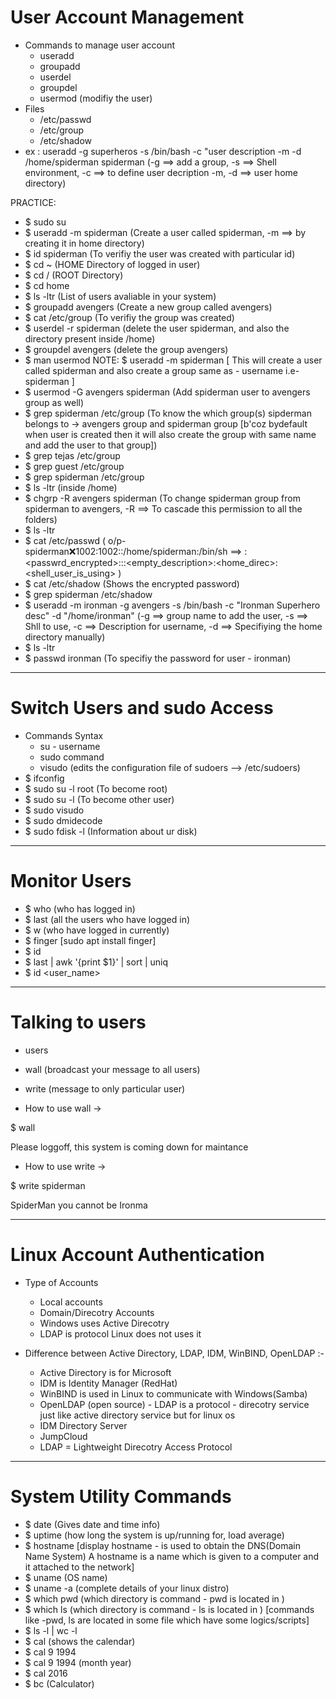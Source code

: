 # User Account Management

- Commands to manage user account
  - useradd
  - groupadd
  - userdel
  - groupdel
  - usermod (modifiy the user)
- Files
  - /etc/passwd
  - /etc/group
  - /etc/shadow
- ex : useradd -g superheros -s /bin/bash -c "user description -m -d /home/spiderman spiderman
  (-g ==> add a group, -s ==> Shell environment, -c ==> to define user decription -m, -d ==> user home directory)

PRACTICE:

- \$ sudo su
- \$ useradd -m spiderman (Create a user called spiderman, -m ==> by creating it in home directory)
- \$ id spiderman (To verifiy the user was created with particular id)
- \$ cd ~ (HOME Directory of logged in user)
- \$ cd / (ROOT Directory)
- \$ cd home
- \$ ls -ltr (List of users avaliable in your system)
- \$ groupadd avengers (Create a new group called avengers)
- \$ cat /etc/group (To verifiy the group was created)
- \$ userdel -r spiderman (delete the user spiderman, and also the directory present inside /home)
- \$ groupdel avengers (delete the group avengers)
- \$ man usermod
  NOTE: \$ useradd -m spiderman [ This will create a user called spiderman and also create a group same as - username i.e- spiderman ]
- \$ usermod -G avengers spiderman (Add spiderman user to avengers group as well)
- \$ grep spiderman /etc/group (To know the which group(s) sipderman belongs to -> avengers group and spiderman group [b'coz bydefault when user is created then it will also create the group with same name and add the user to that group])
- \$ grep tejas /etc/group
- \$ grep guest /etc/group
- \$ grep spiderman /etc/group
- \$ ls -ltr (inside /home)
- \$ chgrp -R avengers spiderman (To change spiderman group from spiderman to avengers, -R ==> To cascade this permission to all the folders)
- \$ ls -ltr
- \$ cat /etc/passwd ( o/p- spiderman:x:1002:1002::/home/spiderman:/bin/sh ==> <username>:<passwrd_encrypted>:<userid>:<groupid>:<empty_description>:<home_direc>:<shell_user_is_using> )
- \$ cat /etc/shadow (Shows the encrypted password)
- \$ grep spiderman /etc/shadow
- \$ useradd -m ironman -g avengers -s /bin/bash -c "Ironman Superhero desc" -d "/home/ironman"
  (-g ==> group name to add the user, -s ==> Shll to use, -c ==> Description for username, -d ==> Specifiying the home directory manually)
- \$ ls -ltr
- \$ passwd ironman (To specifiy the password for user - ironman)

---

# Switch Users and sudo Access

- Commands Syntax
  - su - username
  - sudo command
  - visudo (edits the configuration file of sudoers --> /etc/sudoers)
- \$ ifconfig
- \$ sudo su -l root (To become root)
- \$ sudo su -l <username> (To become other user)
- \$ sudo visudo
- \$ sudo dmidecode
- \$ sudo fdisk -l (Information about ur disk)

---

# Monitor Users

- \$ who (who has logged in)
- \$ last (all the users who have logged in)
- \$ w (who have logged in currently)
- \$ finger [sudo apt install finger]
- \$ id
- $ last | awk '{print \$1}' | sort | uniq
- \$ id <user_name>

---

# Talking to users

- users
- wall (broadcast your message to all users)
- write (message to only particular user)

- How to use wall ->

\$ wall

Please loggoff, this system is coming down for maintance

- How to use write ->

\$ write spiderman

SpiderMan you cannot be Ironma

---

# Linux Account Authentication

- Type of Accounts

  - Local accounts
  - Domain/Direcotry Accounts
  - Windows uses Active Direcotry
  - LDAP is protocol Linux does not uses it

- Difference between Active Directory, LDAP, IDM, WinBIND, OpenLDAP :-
  - Active Directory is for Microsoft
  - IDM is Identity Manager (RedHat)
  - WinBIND is used in Linux to communicate with Windows(Samba)
  - OpenLDAP (open source) - LDAP is a protocol - direcotry service just like active directory service but for linux os
  - IDM Directory Server
  - JumpCloud
  - LDAP = Lightweight Direcotry Access Protocol

---

# System Utility Commands

- \$ date (Gives date and time info)
- \$ uptime (how long the system is up/running for, load average)
- \$ hostname [display hostname - is used to obtain the DNS(Domain Name System) A hostname is a name which is given to a computer and it attached to the network]
- \$ uname (OS name)
- \$ uname -a (complete details of your linux distro)
- \$ which pwd (which directory is command - pwd is located in )
- \$ which ls (which directory is command - ls is located in ) [commands like -pwd, ls are located in some file which have some logics/scripts]
- \$ ls -l | wc -l
- \$ cal (shows the calendar)
- \$ cal 9 1994
- \$ cal 9 1994 (month year)
- \$ cal 2016
- \$ bc (Calculator)
